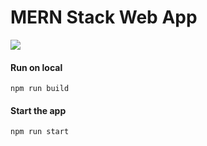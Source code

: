 # MERN Stack Web App

![]((https://github.com/m-ert/MERN-Stack-Web-App/blob/main/frontend/public/screenshot-for-readme.png))

#### Run on local
```
npm run build
```

#### Start the app
```
npm run start
```
